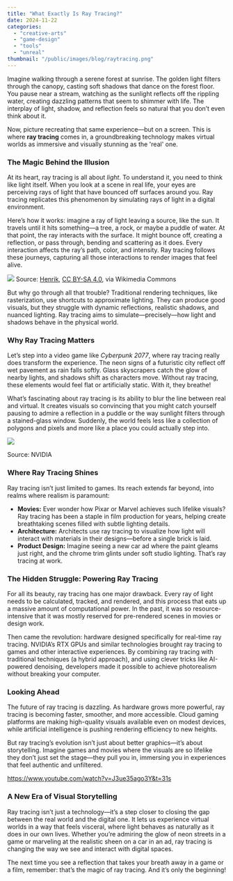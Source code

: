 ```yaml
---
title: "What Exactly Is Ray Tracing?"
date: 2024-11-22
categories: 
  - "creative-arts"
  - "game-design"
  - "tools"
  - "unreal"
thumbnail: "/public/images/blog/raytracing.png"
---
```


Imagine walking through a serene forest at sunrise. The golden light filters through the canopy, casting soft shadows that dance on the forest floor. You pause near a stream, watching as the sunlight reflects off the rippling water, creating dazzling patterns that seem to shimmer with life. The interplay of light, shadow, and reflection feels so natural that you don’t even think about it.

Now, picture recreating that same experience—but on a screen. This is where **ray tracing** comes in, a groundbreaking technology makes virtual worlds as immersive and visually stunning as the 'real' one.

### **The Magic Behind the Illusion**

At its heart, ray tracing is all about _light_. To understand it, you need to think like light itself. When you look at a scene in real life, your eyes are perceiving rays of light that have bounced off surfaces around you. Ray tracing replicates this phenomenon by simulating rays of light in a digital environment.

Here’s how it works: imagine a ray of light leaving a source, like the sun. It travels until it hits something—a tree, a rock, or maybe a puddle of water. At that point, the ray interacts with the surface. It might bounce off, creating a reflection, or pass through, bending and scattering as it does. Every interaction affects the ray’s path, color, and intensity. Ray tracing follows these journeys, capturing all those interactions to render images that feel alive.

![](images/rt.png) Source: [Henrik](https://commons.wikimedia.org/wiki/File:Ray_trace_diagram.svg), [CC BY-SA 4.0](https://creativecommons.org/licenses/by-sa/4.0), via Wikimedia Commons

But why go through all that trouble? Traditional rendering techniques, like rasterization, use shortcuts to approximate lighting. They can produce good visuals, but they struggle with dynamic reflections, realistic shadows, and nuanced lighting. Ray tracing aims to simulate—precisely—how light and shadows behave in the physical world.

### **Why Ray Tracing Matters**

Let’s step into a video game like _Cyberpunk 2077_, where ray tracing really does transform the experience. The neon signs of a futuristic city reflect off wet pavement as rain falls softly. Glass skyscrapers catch the glow of nearby lights, and shadows shift as characters move. Without ray tracing, these elements would feel flat or artificially static. With it, they breathe!

What’s fascinating about ray tracing is its ability to blur the line between real and virtual. It creates visuals so convincing that you might catch yourself pausing to admire a reflection in a puddle or the way sunlight filters through a stained-glass window. Suddenly, the world feels less like a collection of polygons and pixels and more like a place you could actually step into.

![](images/dxr-ray-tracing-technique-in-games-benchmarks-rtx-tech-demos-1024x465.png)

Source: NVIDIA

### **Where Ray Tracing Shines**

Ray tracing isn’t just limited to games. Its reach extends far beyond, into realms where realism is paramount:

- **Movies:** Ever wonder how Pixar or Marvel achieves such lifelike visuals? Ray tracing has been a staple in film production for years, helping create breathtaking scenes filled with subtle lighting details.
- **Architecture:** Architects use ray tracing to visualize how light will interact with materials in their designs—before a single brick is laid.
- **Product Design:** Imagine seeing a new car ad where the paint gleams just right, and the chrome trim glints under soft studio lighting. That’s ray tracing at work.

### **The Hidden Struggle: Powering Ray Tracing**

For all its beauty, ray tracing has one major drawback. Every ray of light needs to be calculated, tracked, and rendered, and this process that eats up a massive amount of computational power. In the past, it was so resource-intensive that it was mostly reserved for pre-rendered scenes in movies or design work.

Then came the revolution: hardware designed specifically for real-time ray tracing. NVIDIA’s RTX GPUs and similar technologies brought ray tracing to games and other interactive experiences. By combining ray tracing with traditional techniques (a hybrid approach), and using clever tricks like AI-powered denoising, developers made it possible to achieve photorealism without breaking your computer.

### **Looking Ahead**

The future of ray tracing is dazzling. As hardware grows more powerful, ray tracing is becoming faster, smoother, and more accessible. Cloud gaming platforms are making high-quality visuals available even on modest devices, while artificial intelligence is pushing rendering efficiency to new heights.

But ray tracing’s evolution isn’t just about better graphics—it’s about storytelling. Imagine games and movies where the visuals are so lifelike they don’t just set the stage—they pull you in, immersing you in experiences that feel authentic and unfiltered.

https://www.youtube.com/watch?v=J3ue35ago3Y&t=31s

### **A New Era of Visual Storytelling**

Ray tracing isn’t just a technology—it’s a step closer to closing the gap between the real world and the digital one. It lets us experience virtual worlds in a way that feels visceral, where light behaves as naturally as it does in our own lives. Whether you’re admiring the glow of neon streets in a game or marveling at the realistic sheen on a car in an ad, ray tracing is changing the way we see and interact with digital spaces.

The next time you see a reflection that takes your breath away in a game or a film, remember: that’s the magic of ray tracing. And it’s only the beginning!
